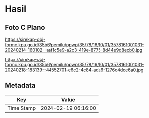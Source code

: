 # Hasil

## Foto C Plano

https://sirekap-obj-formc.kpu.go.id/35b6/pemilu/ppwp/35/78/16/10/01/3578161001031-20240214-160102--aaf1c5e9-a2c3-419e-8775-8d44e9d8ecb0.jpg

https://sirekap-obj-formc.kpu.go.id/35b6/pemilu/ppwp/35/78/16/10/01/3578161001031-20240218-183139--44552701-e6c2-4c84-ada6-1276c4dce6a0.jpg


## Metadata

| Key        | Value               |
| ---------- | ------------------- |
| Time Stamp | 2024-02-19 06:16:00 |



